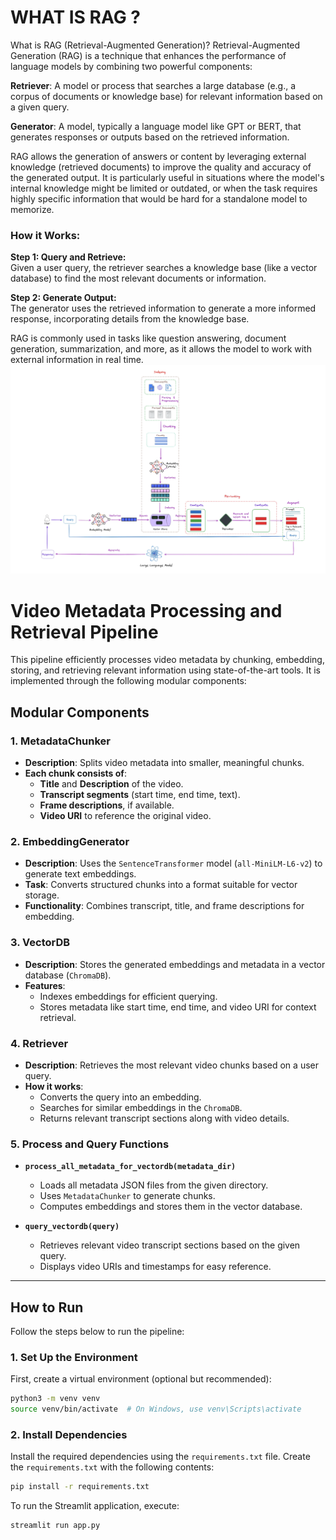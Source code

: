 # WHAT IS RAG ? 
What is RAG (Retrieval-Augmented Generation)?
Retrieval-Augmented Generation (RAG) is a technique that enhances the performance of language models by combining two powerful components:

**Retriever**: A model or process that searches a large database (e.g., a corpus of documents or knowledge base) for relevant information based on a given query.

**Generator**: A model, typically a language model like GPT or BERT, that generates responses or outputs based on the retrieved information.

RAG allows the generation of answers or content by leveraging external knowledge (retrieved documents) to improve the quality and accuracy of the generated output. It is particularly useful in situations where the model's internal knowledge might be limited or outdated, or when the task requires highly specific information that would be hard for a standalone model to memorize.

### How it Works:

**Step 1: Query and Retrieve:**  
Given a user query, the retriever searches a knowledge base (like a vector database) to find the most relevant documents or information.  

**Step 2: Generate Output:**  
The generator uses the retrieved information to generate a more informed response, incorporating details from the knowledge base.  

RAG is commonly used in tasks like question answering, document generation, summarization, and more, as it allows the model to work with external information in real time.
![RAG Diagram](rag.png)
# Video Metadata Processing and Retrieval Pipeline

This pipeline efficiently processes video metadata by chunking, embedding, storing, and retrieving relevant information using state-of-the-art tools. It is implemented through the following modular components:

## **Modular Components**

### **1. MetadataChunker**
- **Description**: Splits video metadata into smaller, meaningful chunks.
- **Each chunk consists of**:
  - **Title** and **Description** of the video.
  - **Transcript segments** (start time, end time, text).
  - **Frame descriptions**, if available.
  - **Video URI** to reference the original video.

### **2. EmbeddingGenerator**
- **Description**: Uses the `SentenceTransformer` model (`all-MiniLM-L6-v2`) to generate text embeddings.
- **Task**: Converts structured chunks into a format suitable for vector storage.
- **Functionality**: Combines transcript, title, and frame descriptions for embedding.

### **3. VectorDB**
- **Description**: Stores the generated embeddings and metadata in a vector database (`ChromaDB`).
- **Features**:
  - Indexes embeddings for efficient querying.
  - Stores metadata like start time, end time, and video URI for context retrieval.

### **4. Retriever**
- **Description**: Retrieves the most relevant video chunks based on a user query.
- **How it works**:
  - Converts the query into an embedding.
  - Searches for similar embeddings in the `ChromaDB`.
  - Returns relevant transcript sections along with video details.

### **5. Process and Query Functions**
- **`process_all_metadata_for_vectordb(metadata_dir)`**
  - Loads all metadata JSON files from the given directory.
  - Uses `MetadataChunker` to generate chunks.
  - Computes embeddings and stores them in the vector database.
  
- **`query_vectordb(query)`**
  - Retrieves relevant video transcript sections based on the given query.
  - Displays video URIs and timestamps for easy reference.

---

## **How to Run**

Follow the steps below to run the pipeline:

### **1. Set Up the Environment**

First, create a virtual environment (optional but recommended):

```bash
python3 -m venv venv
source venv/bin/activate  # On Windows, use venv\Scripts\activate
```

### **2. Install Dependencies**

Install the required dependencies using the `requirements.txt` file. Create the `requirements.txt` with the following contents:

```bash
pip install -r requirements.txt
```

To run the Streamlit application, execute:

```bash
streamlit run app.py
```

